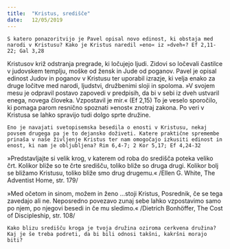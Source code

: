 ```yaml
---
title:  "Kristus, središče"
date:   12/05/2019
---
```


`S katero ponazoritvijo je Pavel opisal novo edinost, ki obstaja med narodi v Kristusu? Kako je Kristus naredil »eno« iz »dveh«? Ef 2,11-22; Gal 3,28`

Kristusov križ odstranja pregrade, ki ločujejo ljudi. Zidovi so ločevali častilce v judovskem templju, moške od žensk in Jude od poganov. Pavel je opisal edinost Judov in poganov v Kristusu ter uporabil izrazje, ki velja enako za druge ločitve med narodi, ljudstvi, družbenimi sloji in spoloma. »V svojem mesu je odpravil postavo zapovedi v predpisih, da bi v sebi iz dveh ustvaril enega, novega človeka. Vzpostavil je mir.« (Ef 2,15) To je veselo sporočilo, ki pomaga parom resnično spoznati »enost« znotraj zakona. Po veri v Kristusa se lahko spravijo tudi dolgo sprte družine.

`Eno je navajati svetopisemska besedila o enosti v Kristusu, nekaj povsem drugega pa je to dejansko doživeti. Katere praktične spremembe prinaša v naše življenje Kristus ter nam omogočajo izkusiti edinost in enost, ki nam je obljubljena? Rim 6,4-7; 2 Kor 5,17; Ef 4,24-32`

»Predstavljajte si velik krog, v katerem od roba do središča poteka veliko črt. Kolikor bliže so te črte središču, toliko bliže so druga drugi. Kolikor bolj se bližamo Kristusu, toliko bliže smo drug drugemu.« /Ellen G. White, The Adventist Home, str. 179/

»Med očetom in sinom, možem in ženo …stoji Kristus, Posrednik, če se tega zavedajo ali ne. Neposredno povezavo zunaj sebe lahko vzpostavimo samo po njem, po njegovi besedi in če mu sledimo.« /Dietrich Bonhöffer, The Cost of Discipleship, str. 108/

`Kako blizu središču kroga je tvoja družina oziroma cerkvena družina? Kaj je še treba podreti, da bi bili odnosi takšni, kakršni morajo biti?`
